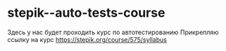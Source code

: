 # stepik--auto-tests-course
Здесь у нас будет проходить курс по автотестированию 
Прикрепляю ссылку на курс https://stepik.org/course/575/syllabus
